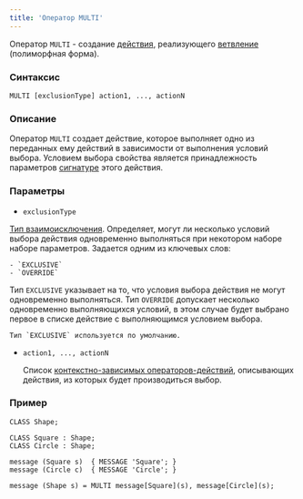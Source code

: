 ```yaml
---
title: 'Оператор MULTI'
---
```


Оператор `MULTI` - создание [действия](Actions.md), реализующего [ветвление](Branching_CASE_IF_MULTI.md#poly) (полиморфная форма).

### Синтаксис

```
MULTI [exclusionType] action1, ..., actionN 
```

### Описание

Оператор `MULTI` создает действие, которое выполняет одно из переданных ему действий в зависимости от выполнения условий выбора. Условием выбора свойства является принадлежность параметров [сигнатуре](CLASS_operator.md) этого действия. 

### Параметры

- `exclusionType`

[Тип взаимоисключения](Branching_CASE_IF_MULTI.md#exclusive). Определяет, могут ли несколько условий выбора действия одновременно выполняться при некотором наборе наборе параметров. Задается одним из ключевых слов:

```
- `EXCLUSIVE`
- `OVERRIDE`
```

  Тип `EXCLUSIVE` указывает на то, что условия выбора действия не могут одновременно выполняться. Тип `OVERRIDE` допускает несколько одновременно выполняющихся условий, в этом случае будет выбрано первое в списке действие с выполняющимся условием выбора. 

```
Тип `EXCLUSIVE` используется по умолчанию.
```

- `action1, ..., actionN`

    Список [контекстно-зависимых операторов-действий](Action_operators.md#contextdependent), описывающих действия, из которых будет производиться выбор.

### Пример

```lsf
CLASS Shape;

CLASS Square : Shape;
CLASS Circle : Shape;

message (Square s)  { MESSAGE 'Square'; }
message (Circle c)  { MESSAGE 'Circle'; }

message (Shape s) = MULTI message[Square](s), message[Circle](s);
```
